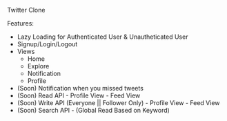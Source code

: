Twitter Clone

Features:
- Lazy Loading for Authenticated User & Unautheticated User
- Signup/Login/Logout
- Views
    - Home
    - Explore
    - Notification
    - Profile
- (Soon) Notification when you missed tweets
- (Soon) Read API - Profile View - Feed View
- (Soon) Write API (Everyone || Follower Only) - Profile View - Feed View
- (Soon) Search API - (Global Read Based on Keyword)